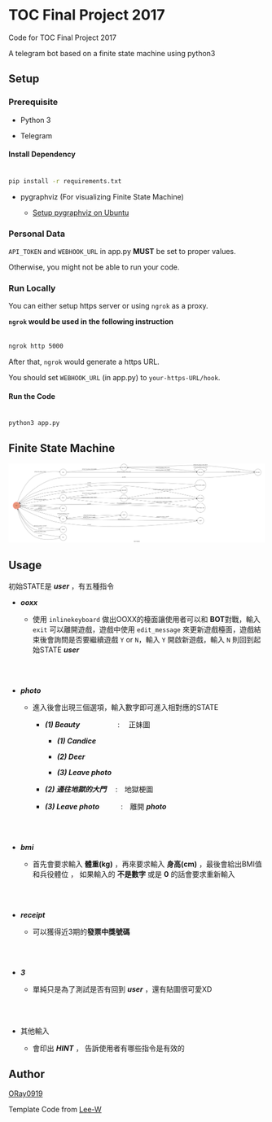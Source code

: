# TOC Final Project 2017



Code for TOC Final Project 2017



A telegram bot based on a finite state machine using python3





## Setup



### Prerequisite

* Python 3

* Telegram



#### Install Dependency

```sh

pip install -r requirements.txt

```



* pygraphviz (For visualizing Finite State Machine)

    * [Setup pygraphviz on Ubuntu](http://www.jianshu.com/p/a3da7ecc5303)



### Personal Data



`API_TOKEN` and `WEBHOOK_URL` in app.py **MUST** be set to proper values.

Otherwise, you might not be able to run your code.



### Run Locally

You can either setup https server or using `ngrok` as a proxy.



**`ngrok` would be used in the following instruction**



```sh

ngrok http 5000

```



After that, `ngrok` would generate a https URL.



You should set `WEBHOOK_URL` (in app.py) to `your-https-URL/hook`.



#### Run the Code



```sh

python3 app.py

```



## Finite State Machine

![fsm](./img/show-fsm.png)



## Usage

初始STATE是 ***user*** ，有五種指令



* ***ooxx***

	* 使用 `inlinekeyboard` 做出OOXX的檯面讓使用者可以和 **BOT**對戰，輸入 `exit` 可以離開遊戲，遊戲中使用 `edit_message` 來更新遊戲檯面，遊戲結束後會詢問是否要繼續遊戲 `Y` or `N`，輸入 `Y` 開啟新遊戲，輸入 `N` 則回到起始STATE ***user***

<br><br>

* ***photo***

	* 進入後會出現三個選項，輸入數字即可進入相對應的STATE

		* ***(1)  Beauty*** &emsp;&emsp;&emsp;&emsp;&emsp;: &emsp;正妹圖

			* ***(1)  Candice***

			* ***(2)  Deer***

			* ***(3)  Leave photo***

		* ***(2)  通往地獄的大門*** &emsp;:&emsp;地獄梗圖

		* ***(3)  Leave photo***&emsp;&emsp;&emsp;:&emsp;離開 ***photo***

<br><br>

* ***bmi***

	* 首先會要求輸入 **體重(kg)**  ，再來要求輸入 **身高(cm)** ，最後會給出BMI值和兵役體位 ， 如果輸入的 **不是數字** 或是 **0** 的話會要求重新輸入

<br><br>

* ***receipt***

	* 可以獲得近3期的**發票中獎號碼**

	

<br><br>

* ***3***

	* 單純只是為了測試是否有回到 ***user*** ，還有貼圖很可愛XD

	

<br><br>

* 其他輸入 

	* 會印出 ***HINT*** ， 告訴使用者有哪些指令是有效的

	

## Author

[ORay0919](https://github.com/ORay0919)



Template Code from [Lee-W](https://github.com/Lee-W/TOC-Project-2017)
